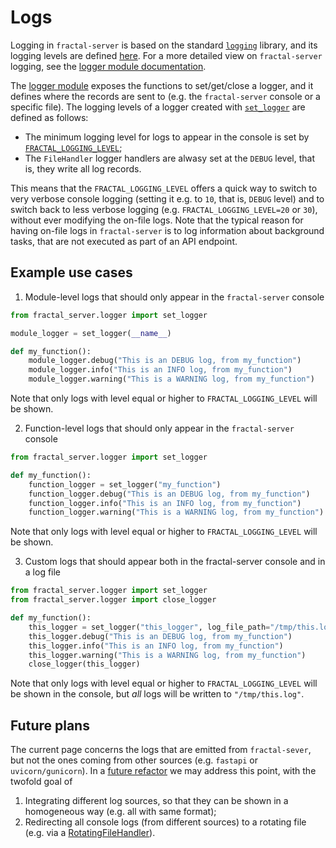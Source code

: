 # Logs

Logging in `fractal-server` is based on the standard
[`logging`](https://docs.python.org/3/library/logging.html) library, and its
logging levels are defined
[here](https://docs.python.org/3/library/logging.html#logging-levels). For a
more detailed view on `fractal-server` logging, see the [logger module
documentation](../reference/fractal_server/logger.md).

The [logger module](../reference/fractal_server/logger.md) exposes the
functions to set/get/close a logger, and it defines where the records are sent to
(e.g. the `fractal-server` console or a specific file). The logging levels of
a logger created with
[`set_logger`](../reference/fractal_server/logger.md/#fractal_server.logger.set_logger)
are defined as follows:

* The minimum logging level for logs to appear in the console is set by
  [`FRACTAL_LOGGING_LEVEL`](../configuration.md/#fractal_server.config.Settings.FRACTAL_LOGGING_LEVEL);
* The `FileHandler` logger handlers are alwasy set at the `DEBUG` level, that
  is, they write all log records.

This means that the `FRACTAL_LOGGING_LEVEL` offers a quick way to switch to
very verbose console logging (setting it e.g. to `10`, that is, `DEBUG` level)
and to switch back to less verbose logging (e.g. `FRACTAL_LOGGING_LEVEL=20` or
`30`), without ever modifying the on-file logs. Note that the typical reason
for having on-file logs in `fractal-server` is to log information about
background tasks, that are not executed as part of an API endpoint.


## Example use cases

1. Module-level logs that should only appear in the `fractal-server` console
```python
from fractal_server.logger import set_logger

module_logger = set_logger(__name__)

def my_function():
    module_logger.debug("This is an DEBUG log, from my_function")
    module_logger.info("This is an INFO log, from my_function")
    module_logger.warning("This is a WARNING log, from my_function")
```
Note that only logs with level equal or higher to `FRACTAL_LOGGING_LEVEL` will be shown.

2. Function-level logs that should only appear in the `fractal-server` console
```python
from fractal_server.logger import set_logger

def my_function():
    function_logger = set_logger("my_function")
    function_logger.debug("This is an DEBUG log, from my_function")
    function_logger.info("This is an INFO log, from my_function")
    function_logger.warning("This is a WARNING log, from my_function")
```
Note that only logs with level equal or higher to `FRACTAL_LOGGING_LEVEL` will be shown.

3. Custom logs that should appear both in the fractal-server console and in a
   log file
```python
from fractal_server.logger import set_logger
from fractal_server.logger import close_logger

def my_function():
    this_logger = set_logger("this_logger", log_file_path="/tmp/this.log")
    this_logger.debug("This is an DEBUG log, from my_function")
    this_logger.info("This is an INFO log, from my_function")
    this_logger.warning("This is a WARNING log, from my_function")
    close_logger(this_logger)
```
Note that only logs with level equal or higher to `FRACTAL_LOGGING_LEVEL` will
be shown in the console, but *all* logs will be written to `"/tmp/this.log"`.

## Future plans

The current page concerns the logs that are emitted from `fractal-sever`, but
not the ones coming from other sources (e.g. `fastapi` or `uvicorn/gunicorn`).
In a [future
refactor](https://github.com/fractal-analytics-platform/fractal-server/issues/620)
we may address this point, with the twofold goal of

1. Integrating different log sources, so that they can be shown in a
   homogeneous way (e.g. all with same format);
2. Redirecting all console logs (from different sources) to a rotating file
   (e.g. via a
[RotatingFileHandler](https://docs.python.org/3/library/logging.handlers.html#rotatingfilehandler)).
